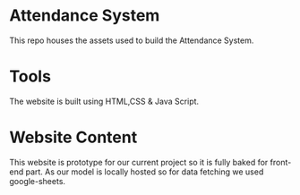 # Attendance System
This repo houses the assets used to build the Attendance System.

# Tools
The website is built using HTML,CSS & Java Script.

# Website Content
This website is prototype for our current project so it is fully baked for front-end part.
As our model is locally hosted so for data fetching we used google-sheets.
